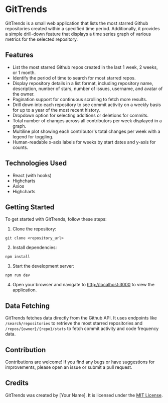 # GitTrends

GitTrends is a small web application that lists the most starred Github repositories created within a specified time period. Additionally, it provides a simple drill-down feature that displays a time series graph of various metrics for the selected repository.

## Features

- List the most starred Github repos created in the last 1 week, 2 weeks, or 1 month.
- Identify the period of time to search for most starred repos.
- Display repository details in a list format, including repository name, description, number of stars, number of issues, username, and avatar of the owner.
- Pagination support for continuous scrolling to fetch more results.
- Drill down into each repository to see commit activity on a weekly basis for up to a year of the most recent history.
- Dropdown option for selecting additions or deletions for commits.
- Total number of changes across all contributors per week displayed in a graph.
- Multiline plot showing each contributor's total changes per week with a legend for toggling.
- Human-readable x-axis labels for weeks by start dates and y-axis for counts.

## Technologies Used

- React (with hooks)
- Highcharts
- Axios
- Highcharts

## Getting Started

To get started with GitTrends, follow these steps:

1. Clone the repository:

```
git clone <repository_url>
```

2. Install dependencies:

```
npm install
```

3. Start the development server:

```
npm run dev
```

4. Open your browser and navigate to [http://localhost:3000](http://localhost:3000) to view the application.

## Data Fetching

GitTrends fetches data directly from the Github API. It uses endpoints like `/search/repositories` to retrieve the most starred repositories and `/repos/{owner}/{repo}/stats` to fetch commit activity and code frequency data.

## Contribution

Contributions are welcome! If you find any bugs or have suggestions for improvements, please open an issue or submit a pull request.

## Credits

GitTrends was created by [Your Name]. It is licensed under the [MIT License](LICENSE).
